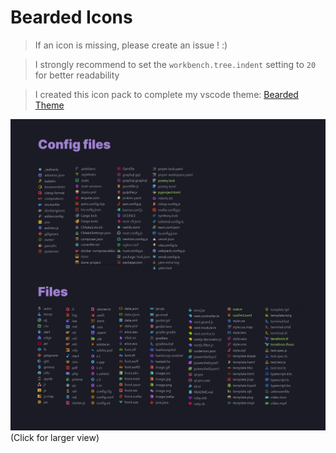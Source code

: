 # Bearded Icons

> If an icon is missing, please create an issue ! :)

> I strongly recommend to set the `workbench.tree.indent` setting to `20` for better readability

> I created this icon pack to complete my vscode theme: [Bearded Theme](https://marketplace.visualstudio.com/items?itemName=BeardedBear.beardedtheme)

<a href="https://raw.githubusercontent.com/BeardedBear/bearded-icons/master/assets/pres.png" target="_BLANK">
<img alt="Example" src="https://raw.githubusercontent.com/BeardedBear/bearded-icons/master/assets/pres.png">
</a>
(Click for larger view)
